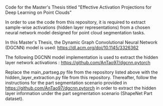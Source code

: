 Code for the Master's Thesis titled "Effective Activation Projections for Deep Learning on Point Clouds"

In order to use the code from this repository, it is required to extract sample-wise activations (hidden layer representations) from a chosen neural network model designed for point cloud segmentation tasks.

In this Master's Thesis, the Dynamic Graph Convolutional Neural Network (DGCNN) model is used: https://dl.acm.org/doi/10.1145/3326362

The following DGCNN model implementation is used to extract the hidden layer network activations : https://github.com/AnTao97/dgcnn.pytorch

 Replace the main_partseg.py file from the repository listed above with the hidden_layer_extraction.py file from this repository. Thereafter, follow the instructions for the part segmentation scenario provided in https://github.com/AnTao97/dgcnn.pytorch in order to extract the hidden layer information under the part segmentation scenario (ShapeNet Part dataset).
